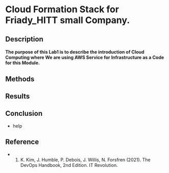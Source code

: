 # Cloud Formation Stack for Friady_HITT small Company.
## Description
#### The purpose of this Lab1 is to describe the introduction of Cloud Computing where We are using AWS Service for Infrastructure as a Code for this Module.

## Methods
## Results 
## Conclusion
* help
## Reference
* 1.	K. Kim, J. Humble, P. Debois, J. Willis, N. Forsfren (2021). The DevOps Handbook, 2nd Edition. IT Revolution.
